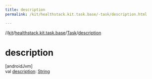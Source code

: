 ```yaml
---
title: description
permalink: /kit/healthstack.kit.task.base/-task/description.html

---
```

//[kit](../../../index.html)/[healthstack.kit.task.base](../index.html)/[Task](index.html)/[description](description.html)



# description



[androidJvm]\
val [description](description.html): [String](https://kotlinlang.org/api/latest/jvm/stdlib/kotlin/-string/index.html)




